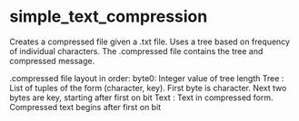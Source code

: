 # simple_text_compression

Creates a compressed file given a .txt file.
Uses a tree based on frequency of individual characters.
The .compressed file contains the tree and compressed message.

.compressed file layout in order:
byte0: Integer value of tree length
Tree : List of tuples of the form (character, key).
    First byte is character.
    Next two bytes are key, starting after first on bit
Text : Text in compressed form.
    Compressed text begins after first on bit
